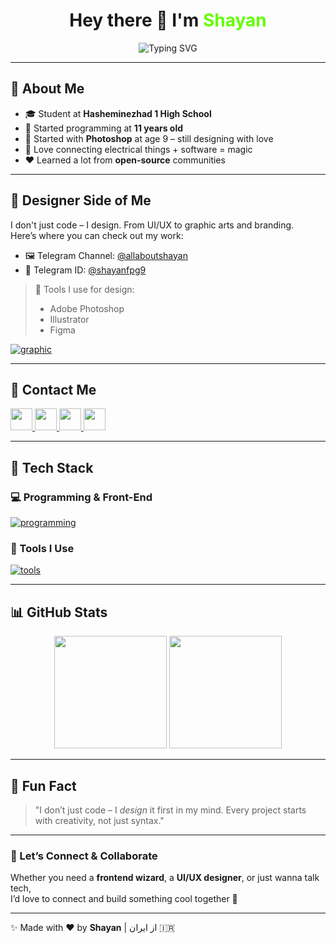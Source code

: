 <!-- GitHub Profile README -->

<h1 align="center">
  Hey there 👋 I'm <span style="color:#64FD02;">Shayan</span>
</h1>

<p align="center">
  <img src="https://readme-typing-svg.demolab.com?size=25&pause=1000&color=64FD02&background=00000000&center=true&vCenter=true&multiline=true&width=500&height=100&lines=Front-End+Developer+%7C+UI%2FUX+Designer;React+Lover;Photoshop+Artist" alt="Typing SVG" />
</p>

---

## 🧠 About Me

- 🎓 Student at **Hasheminezhad 1 High School**
- 🧒 Started programming at **11 years old**
- 🎨 Started with **Photoshop** at age 9 – still designing with love
- 🧲 Love connecting electrical things + software = magic
- ❤️ Learned a lot from **open-source** communities

---

## 🎨 Designer Side of Me

I don't just code – I design. From UI/UX to graphic arts and branding.  
Here’s where you can check out my work:

- 🖼 Telegram Channel: [@allaboutshayan](https://t.me/allaboutshayan)  
- 💬 Telegram ID: [@shayanfpg9](https://t.me/shayanfpg9)

> 🧠 Tools I use for design:
>
> - Adobe Photoshop
> - Illustrator
> - Figma

[![graphic](https://skillicons.dev/icons?i=ps,ai,figma)](https://skillicons.dev)

---

## 💬 Contact Me

<div align="left">
  <a href="mailto:shfqaen@gmail.com" target="_blank">
    <img src="https://img.shields.io/static/v1?message=Gmail&logo=gmail&label=&color=D14836&logoColor=white&labelColor=&style=for-the-badge" height="35" />
  </a>
  <a href="https://codepen.io/shayanfpg9" target="_blank">
    <img src="https://img.shields.io/static/v1?message=Codepen&logo=codepen&label=&color=000000&logoColor=white&labelColor=&style=for-the-badge" height="35" />
  </a>
  <a href="https://discordapp.com/users/1077193475906338836" target="_blank">
    <img src="https://img.shields.io/static/v1?message=Discord&logo=discord&label=&color=5865F2&logoColor=white&labelColor=&style=for-the-badge" height="35" />
  </a>
  <a href="https://t.me/shayanfpg9" target="_blank">
    <img src="https://img.shields.io/static/v1?message=Telegram&logo=telegram&label=&color=29A9EA&logoColor=white&labelColor=&style=for-the-badge" height="35" />
  </a>
</div>

---

## 🚀 Tech Stack

### 💻 Programming & Front-End  
[![programming](https://skillicons.dev/icons?i=html,css,tailwind,next,bootstrap,js,ts,jquery,webpack,nodejs,mongodb,express,styledcomponents,sass,gulp,md,react&perline=8)](https://skillicons.dev)

### 🧰 Tools I Use  
[![tools](https://skillicons.dev/icons?i=vscode,git,github,postman,regex)](https://skillicons.dev)

---

## 📊 GitHub Stats

<div align="center">
  <img src="https://github-readme-stats.vercel.app/api?username=shayanfpg9&show_icons=true&theme=radical&hide_border=false" height="180" />
  <img src="https://github-readme-stats.vercel.app/api/top-langs/?username=shayanfpg9&layout=compact&theme=radical&langs_count=8&hide_border=false" height="180" />
</div>

---

## 🧩 Fun Fact

> "I don’t just code – I *design* it first in my mind. Every project starts with creativity, not just syntax."

---

### 🏁 Let’s Connect & Collaborate

Whether you need a **frontend wizard**, a **UI/UX designer**, or just wanna talk tech,  
I’d love to connect and build something cool together 🚀

---

✨ Made with ❤️ by **Shayan** | از ایران 🇮🇷
